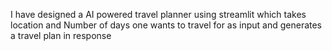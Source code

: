 I have designed a AI powered travel planner using streamlit 
which takes location and Number of days one wants to travel 
for as input and generates a travel plan in response
